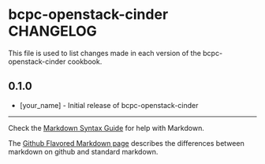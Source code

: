 bcpc-openstack-cinder CHANGELOG
===============================

This file is used to list changes made in each version of the bcpc-openstack-cinder cookbook.

0.1.0
-----
- [your_name] - Initial release of bcpc-openstack-cinder

- - -
Check the [Markdown Syntax Guide](http://daringfireball.net/projects/markdown/syntax) for help with Markdown.

The [Github Flavored Markdown page](http://github.github.com/github-flavored-markdown/) describes the differences between markdown on github and standard markdown.
